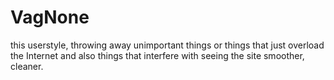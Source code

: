 # VagNone
this userstyle, throwing away unimportant things or things that just overload the Internet and also things that interfere with seeing the site smoother, cleaner.
